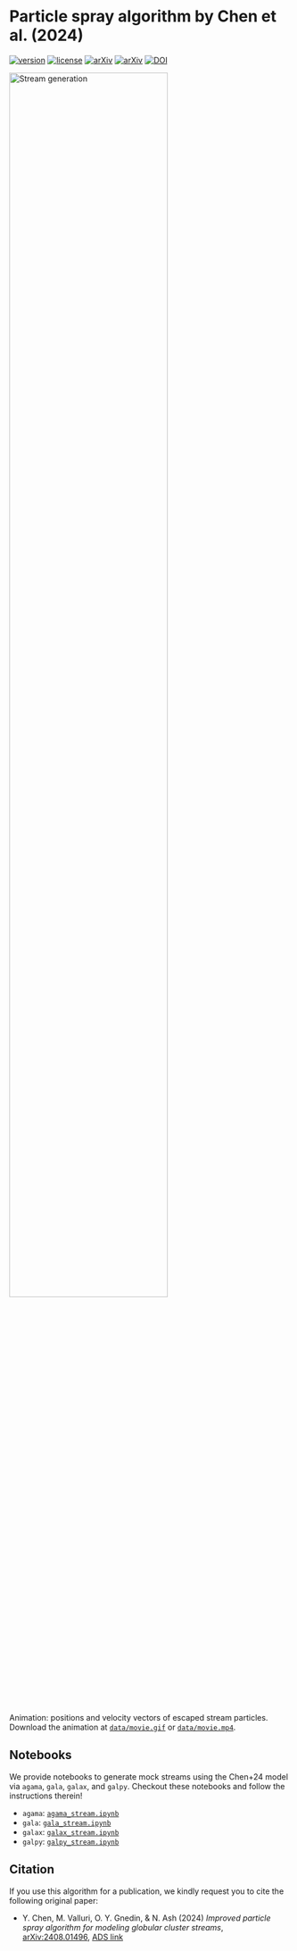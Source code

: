 # Particle spray algorithm by Chen et al. (2024)

[![version](https://img.shields.io/badge/version-v0.1.0-blue)](https://github.com/ybillchen/particle_spray)
[![license](https://img.shields.io/github/license/ybillchen/particle_spray_chen24)](LICENSE)
[![arXiv](https://img.shields.io/badge/ADS-2024arXiv240801496C-blue)](https://ui.adsabs.harvard.edu/abs/2024arXiv240801496C/abstract)
[![arXiv](https://img.shields.io/badge/arXiv-2408.01496-green)](https://arxiv.org/abs/2408.01496)
[![DOI](https://zenodo.org/badge/DOI/10.5281/zenodo.13923250.svg)](https://doi.org/10.5281/zenodo.13923250)

<img src="data/movie.gif" alt="Stream generation" width="75%"/>

Animation: positions and velocity vectors of escaped stream particles. Download the animation at [`data/movie.gif`](data/movie.gif) or [`data/movie.mp4`](data/movie.mp4).

## Notebooks

We provide notebooks to generate mock streams using the Chen+24 model via `agama`, `gala`, `galax`, and `galpy`. Checkout these notebooks and follow the instructions therein!

- `agama`: [`agama_stream.ipynb`](agama_stream.ipynb)
- `gala`: [`gala_stream.ipynb`](gala_stream.ipynb)
- `galax`: [`galax_stream.ipynb`](galax_stream.ipynb)
- `galpy`: [`galpy_stream.ipynb`](galpy_stream.ipynb)

## Citation

If you use this algorithm for a publication, we kindly request you to cite the following original paper:

- Y. Chen, M. Valluri, O. Y. Gnedin, & N. Ash (2024) *Improved particle spray algorithm for modeling globular cluster streams*, [arXiv:2408.01496](https://arxiv.org/abs/2408.01496), [ADS link](https://ui.adsabs.harvard.edu/abs/2024arXiv240801496C/abstract)
